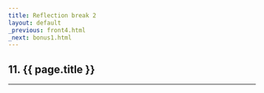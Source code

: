 ```yaml
---
title: Reflection break 2
layout: default
_previous: front4.html
_next: bonus1.html
---
```


## 11. {{ page.title }}

---
